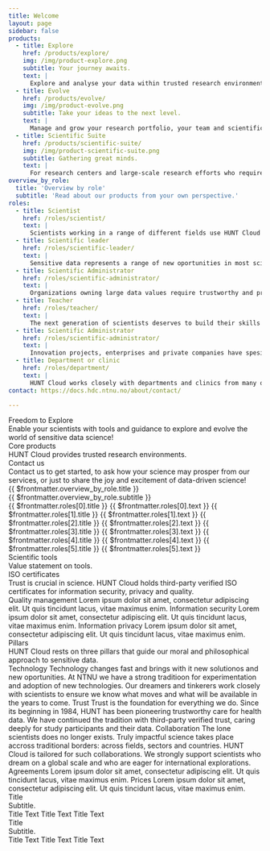 ```yaml
---
title: Welcome
layout: page
sidebar: false
products:
  - title: Explore
    href: /products/explore/
    img: /img/product-explore.png
    subtitle: Your journey awaits.
    text: |
      Explore and analyse your data within trusted research environments with easy access to your favorite tools in Workbench.
  - title: Evolve
    href: /products/evolve/
    img: /img/product-evolve.png
    subtitle: Take your ideas to the next level.
    text: |
      Manage and grow your research portfolio, your team and scientific career seamlessly through our Evolve package.
  - title: Scientific Suite
    href: /products/scientific-suite/
    img: /img/product-scientific-suite.png
    subtitle: Gathering great minds.
    text: |
      For research centers and large-scale research efforts who require additional resources, speed and portfolio management.
overview_by_role:
  title: 'Overview by role'
  subtitle: 'Read about our products from your own perspective.'
roles:
  - title: Scientist
    href: /roles/scientist/
    text: |
      Scientists working in a range of different fields use HUNT Cloud for their sensitive data explorations. Read on to see if we are a good fit for your needs.
  - title: Scientific leader
    href: /roles/scientific-leader/
    text: |
      Sensitive data represents a range of new oportunities in most scientific fields. At the same time, handling multiple projects, teams, legal and ethical complexities is a challenge. Our is for your team to thrive in this setting and succeed in ground-breaking science.
  - title: Scientific Administrator
    href: /roles/scientific-administrator/
    text: |
      Organizations owning large data values require trustworthy and predictable solutions. Scientific administrators are the unheralded drivers of scientific success in sensitive data. HUNT Cloud helps scientific administrators and organisations build data culture and promote trustworthy, high-ranking science.
  - title: Teacher
    href: /roles/teacher/
    text: |
      The next generation of scientists deserves to build their skills in real-life environments. They need to learn the tools of the future and be comfortable with the complexities that surround sensitive data. Our course packages are developed with this in mind. Read more to see how our set-up can be tailored to your course.
  - title: Scientific Administrator
    href: /roles/scientific-administrator/
    text: |
      Innovation projects, enterprises and private companies have spesific challenges and needs in dealing with sensitive data. The HUNT Cloud Invent program might be for you.
  - title: Department or clinic
    href: /roles/department/
    text: |
      HUNT Cloud works closely with departments and clinics from many organisations. Our product packages are tailored for different levels of sensitive data activities, while ensuring easy overview and organisational control.
contact: https://docs.hdc.ntnu.no/about/contact/

---
```


<!-- <script setup></script> -->

<div class="hc-home-page">
  <div class="hc-header">
    <div class="hc-header-img"></div>
  </div>

<!-- Block: Freedom to explore -->

  <div class="hc-block">
    <div class="hc-block-container">
      <div class="hc-title-main font-weight-black">
        Freedom to Explore
      </div>
      <div class="hc-subtitle-main">
        Enable your scientists with tools and guidance to explore and evolve the world of sensitive data science!
        <!-- Welcome to HUNT Cloud! We provide scientists with tools and guidance to explore and evolve their magical world of sensitive data science. -->
      </div>
    </div>
  </div>

<!-- Block: Core products -->
<!-- Content: In this page header -->

  <div class="hc-block">
    <div class="hc-block-container">
      <div class="hc-container-title">
        Core products
      </div>
      <div class="hc-container-subtitle">
        HUNT Cloud provides trusted research environments.
      </div>
      <ProductSlider :products="$frontmatter.products" />
    </div>
  </div>

<!-- Block: Contact us -->

  <div class="hc-block">
    <div class="hc-block-container">
      <div class="hc-container-title">
        Contact us
      </div>
      <div class="hc-container-subtitle">
        Contact us to get started, to ask how your science may prosper from our services, or just to share the joy and excitement of data-driven science!
      </div>
      <div class="hc-section">
        <SimpleButton title="Contact us" :href="$frontmatter.contact" target="_blank" size="x-large" elevation="2" />
      </div>
    </div>
  </div>

<!-- Block: Roles -->
<!-- Content: In this page header -->

  <div class="hc-block">
    <div class="hc-block-container">
      <div class="hc-container-title">
        {{ $frontmatter.overview_by_role.title }}
      </div>
      <div class="hc-container-subtitle">
        {{ $frontmatter.overview_by_role.subtitle }}
      </div>
      <v-row align="center">
        <v-col cols="12" class="align-self-start v-col-sm-6 v-col-md-4">
          <!-- https://vuetifyjs.com/en/components/cards/ -->
          <v-card color="transparent" elevation="0">
            <v-card-title>{{ $frontmatter.roles[0].title }}</v-card-title>
            <v-divider></v-divider>
            <v-card-text>
              <v-row dense>
                <v-col cols="12">
                  {{ $frontmatter.roles[0].text }}
                </v-col>
              </v-row>
              <v-row dense>
                <v-col cols="12">
                  <SimpleButton size="small" :href="$frontmatter.roles[0].href" title="Read more" />
                </v-col>
              </v-row>
            </v-card-text>
          </v-card>
        </v-col>
        <v-col cols="12" class="align-self-start v-col-sm-6 v-col-md-4">
          <!-- https://vuetifyjs.com/en/components/cards/ -->
          <v-card color="transparent" elevation="0">
            <v-card-title>{{ $frontmatter.roles[1].title }}</v-card-title>
            <v-divider></v-divider>
            <v-card-text>
              <v-row dense>
                <v-col cols="12">
                  {{ $frontmatter.roles[1].text }}
                </v-col>
              </v-row>
              <v-row dense>
                <v-col cols="12">
                  <SimpleButton size="small" :href="$frontmatter.roles[1].href" title="Read more" />
                </v-col>
              </v-row>
            </v-card-text>
          </v-card>
        </v-col>
        <v-col cols="12" class="align-self-start v-col-sm-6 v-col-md-4">
          <!-- https://vuetifyjs.com/en/components/cards/ -->
          <v-card color="transparent" elevation="0">
            <v-card-title>{{ $frontmatter.roles[2].title }}</v-card-title>
            <v-divider></v-divider>
            <v-card-text>
              <v-row dense>
                <v-col cols="12">
                  {{ $frontmatter.roles[2].text }}
                </v-col>
              </v-row>
              <v-row dense>
                <v-col cols="12">
                  <SimpleButton size="small" :href="$frontmatter.roles[2].href" title="Read more" />
                </v-col>
              </v-row>
            </v-card-text>
          </v-card>
        </v-col>
        <v-col cols="12" class="align-self-start v-col-sm-6 v-col-md-4">
          <!-- https://vuetifyjs.com/en/components/cards/ -->
          <v-card color="transparent" elevation="0">
            <v-card-title>{{ $frontmatter.roles[3].title }}</v-card-title>
            <v-divider></v-divider>
            <v-card-text>
              <v-row dense>
                <v-col cols="12">
                  {{ $frontmatter.roles[3].text }}
                </v-col>
              </v-row>
              <v-row dense>
                <v-col cols="12">
                  <SimpleButton size="small" :href="$frontmatter.roles[3].href" title="Read more" />
                </v-col>
              </v-row>
            </v-card-text>
          </v-card>
        </v-col>
        <v-col cols="12" class="align-self-start v-col-sm-6 v-col-md-4">
          <!-- https://vuetifyjs.com/en/components/cards/ -->
          <v-card color="transparent" elevation="0">
            <v-card-title>{{ $frontmatter.roles[4].title }}</v-card-title>
            <v-divider></v-divider>
            <v-card-text>
              <v-row dense>
                <v-col cols="12">
                  {{ $frontmatter.roles[4].text }}
                </v-col>
              </v-row>
              <v-row dense>
                <v-col cols="12">
                  <SimpleButton size="small" :href="$frontmatter.roles[4].href" title="Read more" />
                </v-col>
              </v-row>
            </v-card-text>
          </v-card>
        </v-col>
        <v-col cols="12" class="align-self-start v-col-sm-6 v-col-md-4">
          <!-- https://vuetifyjs.com/en/components/cards/ -->
          <v-card color="transparent" elevation="0">
            <v-card-title>{{ $frontmatter.roles[5].title }}</v-card-title>
            <v-divider></v-divider>
            <v-card-text>
              <v-row dense>
                <v-col cols="12">
                  {{ $frontmatter.roles[5].text }}
                </v-col>
              </v-row>
              <v-row dense>
                <v-col cols="12">
                  <SimpleButton size="small" :href="$frontmatter.roles[5].href" title="Read more" />
                </v-col>
              </v-row>
            </v-card-text>
          </v-card>
        </v-col>
      </v-row>
      <!-- <RoleSlider :roles="$frontmatter.roles" /> -->
    </div>
  </div>

<!-- Content: Scientific tools -->

  <div class="hc-block">
    <div class="hc-block-container">
      <div class="hc-container-title">
        Scientific tools
      </div>
      <div class="hc-container-subtitle">
        Value statement on tools.
      </div>
      <ToolsSlider />
    </div>
  </div>

<!-- Content: ISO -->

  <div class="hc-block">
    <div class="hc-block-container">
      <div class="hc-container-title">
        ISO certificates
      </div>
      <div class="hc-container-subtitle">
        Trust is crucial in science. HUNT Cloud holds third-party verified ISO certificates for information security, privacy and quality.
      </div>
      <v-row align="center">
        <v-col cols="12" class="align-self-start v-col-sm-4">
          <!-- https://vuetifyjs.com/en/components/cards/ -->
          <v-card color="transparent" elevation="0">
            <v-card-title>Quality management</v-card-title>
            <v-card-text>
              <v-row dense>
                <v-col cols="12">
                  Lorem ipsum dolor sit amet, consectetur adipiscing elit. Ut quis tincidunt lacus, vitae maximus enim.
                </v-col>
              </v-row>
              <v-row dense>
                <v-col cols="12">
                  <SimpleButton size="small" href="place-link" title="Read more" />
                </v-col>
              </v-row>
            </v-card-text>
          </v-card>
        </v-col>
        <v-col cols="12" class="align-self-start v-col-sm-4">
          <!-- https://vuetifyjs.com/en/components/cards/ -->
          <v-card color="transparent" elevation="0">
            <v-card-title>Information security</v-card-title>
            <v-card-text>
              <v-row dense>
                <v-col cols="12">
                  Lorem ipsum dolor sit amet, consectetur adipiscing elit. Ut quis tincidunt lacus, vitae maximus enim.
                </v-col>
              </v-row>
              <v-row dense>
                <v-col cols="12">
                  <SimpleButton size="small" href="place-link" title="Read more" />
                </v-col>
              </v-row>
            </v-card-text>
          </v-card>
        </v-col>
        <v-col cols="12" class="align-self-start v-col-sm-4">
          <!-- https://vuetifyjs.com/en/components/cards/ -->
          <v-card color="transparent" elevation="0">
            <v-card-title>Information privacy</v-card-title>
            <v-card-text>
              <v-row dense>
                <v-col cols="12">
                  Lorem ipsum dolor sit amet, consectetur adipiscing elit. Ut quis tincidunt lacus, vitae maximus enim.
                </v-col>
              </v-row>
              <v-row dense>
                <v-col cols="12">
                  <SimpleButton size="small" href="place-link" title="Read more" />
                </v-col>
              </v-row>
            </v-card-text>
          </v-card>
        </v-col>
      </v-row>
    </div>
  </div>


<!-- Block: Pillars -->

  <div class="hc-block">
    <div class="hc-block-container">
      <div class="hc-container-title">
        Pillars
      </div>
      <div class="hc-container-subtitle">
        HUNT Cloud rests on three pillars that guide our moral and philosophical approach to sensitive data.
      </div>
      <v-row align="center">
        <v-col cols="12" class="align-self-start v-col-sm-4">
          <!-- https://vuetifyjs.com/en/components/cards/ -->
          <v-card color="transparent" elevation="0">
            <v-card-title>Technology</v-card-title>
            <v-card-text>
              <v-row dense>
                <v-col cols="12">
                  Technology changes fast and brings with it new solutionos and new oportunities. At NTNU we have a strong traditioon for experimentation and adoption of new technologies. Our dreamers and tinkerers work closely with scientists to ensure we know what moves and what will be available in the years to come.
                </v-col>
              </v-row>
              <v-row dense>
                <v-col cols="12">
                  <SimpleButton size="small" href="place-link" title="Read more" blue />
                </v-col>
              </v-row>
            </v-card-text>
          </v-card>
        </v-col>
        <v-col cols="12" class="align-self-start v-col-sm-4">
          <!-- https://vuetifyjs.com/en/components/cards/ -->
          <v-card color="transparent" elevation="0">
            <v-card-title>Trust</v-card-title>
            <v-card-text>
              <v-row dense>
                <v-col cols="12">
                  Trust is the foundation for everything we do. Since its beginning in 1984, HUNT has been pioneering trustworthy care for health data. We have continued the tradition with third-party verified trust, caring deeply for study participants and their data.
                </v-col>
              </v-row>
              <v-row dense>
                <v-col cols="12">
                  <SimpleButton size="small" href="place-link" title="Read more" blue />
                </v-col>
              </v-row>
            </v-card-text>
          </v-card>
        </v-col>
        <v-col cols="12" class="align-self-start v-col-sm-4">
          <!-- https://vuetifyjs.com/en/components/cards/ -->
          <v-card color="transparent" elevation="0">
            <v-card-title>Collaboration</v-card-title>
            <v-card-text>
              <v-row dense>
                <v-col cols="12">
                  The lone scientists does no longer exists. Truly impactful science takes place accross traditional borders: across fields, sectors and countries. HUNT Cloud is tailored for such collaborations. We strongly support scientists who dream on a global scale and who are eager for international explorations.
                </v-col>
              </v-row>
              <v-row dense>
                <v-col cols="12">
                  <SimpleButton size="small" href="place-link" title="Read more" blue />
                </v-col>
              </v-row>
            </v-card-text>
          </v-card>
        </v-col>
      </v-row>
    </div>
  </div>

<!-- Block: Agreements -->

  <div class="hc-block">
    <div class="hc-block-container">
      <v-row class="my-4">
        <!-- Agreements -->
        <v-col col="6">
          <!-- https://vuetifyjs.com/en/components/cards/ -->
          <v-card elevation="0">
            <v-card-title>Agreements</v-card-title>
            <v-card-text>
              <v-row dense>
                <v-col cols="12">
                  Lorem ipsum dolor sit amet, consectetur adipiscing elit. Ut quis tincidunt lacus, vitae maximus enim.
                </v-col>
              </v-row>
              <v-row dense>
                <v-col cols="12">
                  <SimpleButton size="small" href="place-link" title="Read more" />
                </v-col>
              </v-row>
            </v-card-text>
          </v-card>
        </v-col>
        <!-- Prices -->
        <v-col col="6">
          <!-- https://vuetifyjs.com/en/components/cards/ -->
          <v-card elevation="0">
            <v-card-title>Prices</v-card-title>
            <v-card-text>
              <v-row dense>
                <v-col cols="12">
                  Lorem ipsum dolor sit amet, consectetur adipiscing elit. Ut quis tincidunt lacus, vitae maximus enim.
                </v-col>
              </v-row>
              <v-row dense>
                <v-col cols="12">
                  <SimpleButton size="small" href="place-link" title="Read more" />
                </v-col>
              </v-row>
            </v-card-text>
          </v-card>
        </v-col>
      </v-row>
    </div>
  </div>

<!-- Block: .... -->

  <div class="hc-block">
    <div class="hc-block-container">
      <div class="hc-container-title">
        Title
      </div>
      <div class="hc-container-subtitle">
        Subtitle.
      </div>
      <v-row align="center">
        <v-col cols="12" class="align-self-start v-col-sm-4">
          <!-- https://vuetifyjs.com/en/components/cards/ -->
          <v-card color="transparent" elevation="0">
            <v-card-title>Title</v-card-title>
            <v-card-text>
              <v-row dense>
                <v-col cols="12">
                  Text
                </v-col>
              </v-row>
              <v-row dense>
                <v-col cols="12">
                  <SimpleButton size="small" href="place-link" title="Read more" blue />
                </v-col>
              </v-row>
            </v-card-text>
          </v-card>
        </v-col>
        <v-col cols="12" class="align-self-start v-col-sm-4">
          <!-- https://vuetifyjs.com/en/components/cards/ -->
          <v-card color="transparent" elevation="0">
            <v-card-title>Title</v-card-title>
            <v-card-text>
              <v-row dense>
                <v-col cols="12">
                  Text
                </v-col>
              </v-row>
              <v-row dense>
                <v-col cols="12">
                  <SimpleButton size="small" href="place-link" title="Read more" blue />
                </v-col>
              </v-row>
            </v-card-text>
          </v-card>
        </v-col>
        <v-col cols="12" class="align-self-start v-col-sm-4">
          <!-- https://vuetifyjs.com/en/components/cards/ -->
          <v-card color="transparent" elevation="0">
            <v-card-title>Title</v-card-title>
            <v-card-text>
              <v-row dense>
                <v-col cols="12">
                  Text
                </v-col>
              </v-row>
              <v-row dense>
                <v-col cols="12">
                  <SimpleButton size="small" href="place-link" title="Read more" blue />
                </v-col>
              </v-row>
            </v-card-text>
          </v-card>
        </v-col>
      </v-row>
    </div>
  </div>


<!-- Block: .... -->

  <div class="hc-block">
    <div class="hc-block-container">
      <div class="hc-container-title">
        Title
      </div>
      <div class="hc-container-subtitle">
        Subtitle.
      </div>
      <v-row align="center">
        <v-col cols="12" class="align-self-start v-col-sm-4">
          <!-- https://vuetifyjs.com/en/components/cards/ -->
          <v-card color="transparent" elevation="0">
            <v-card-title>Title</v-card-title>
            <v-card-text>
              <v-row dense>
                <v-col cols="12">
                  Text
                </v-col>
              </v-row>
              <v-row dense>
                <v-col cols="12">
                  <SimpleButton size="small" href="place-link" title="Read more" />
                </v-col>
              </v-row>
            </v-card-text>
          </v-card>
        </v-col>
        <v-col cols="12" class="align-self-start v-col-sm-4">
          <!-- https://vuetifyjs.com/en/components/cards/ -->
          <v-card color="transparent" elevation="0">
            <v-card-title>Title</v-card-title>
            <v-card-text>
              <v-row dense>
                <v-col cols="12">
                  Text
                </v-col>
              </v-row>
              <v-row dense>
                <v-col cols="12">
                  <SimpleButton size="small" href="place-link" title="Read more" />
                </v-col>
              </v-row>
            </v-card-text>
          </v-card>
        </v-col>
        <v-col cols="12" class="align-self-start v-col-sm-4">
          <!-- https://vuetifyjs.com/en/components/cards/ -->
          <v-card color="transparent" elevation="0">
            <v-card-title>Title</v-card-title>
            <v-card-text>
              <v-row dense>
                <v-col cols="12">
                  Text
                </v-col>
              </v-row>
              <v-row dense>
                <v-col cols="12">
                  <SimpleButton size="small" href="place-link" title="Read more" />
                </v-col>
              </v-row>
            </v-card-text>
          </v-card>
        </v-col>
      </v-row>
    </div>
  </div>

<!-- Block: About HUNT Cloud -->

<FooterBlock :contact="$frontmatter.contact" />

</div>


<style scoped>

/* CSS scoped specifically to this page */

</style>
